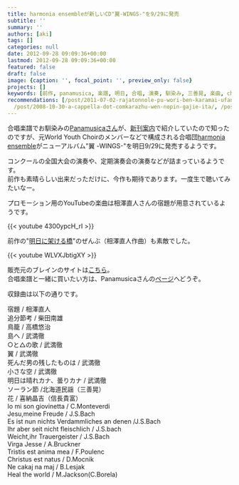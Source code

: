 ```yaml
---
title: harmonia ensembleが新しいCD"翼-WINGS-"を9/29に発売
subtitle: ''
summary: ''
authors: [aki]
tags: []
categories: null
date: 2012-09-28 09:09:36+00:00
lastmod: 2012-09-28 09:09:36+00:00
featured: false
draft: false
image: {caption: '', focal_point: '', preview_only: false}
projects: []
keywords: [前作, panamusica, 楽譜, 明日, 合唱, 演奏, 馴染み, 三善晃, 楽曲, choir]
recommendations: [/post/2011-07-02-rajatonnole-pu-wori-ben-karamai-ufang-fa-sulasol-or-akaperacun-nocdwu-san/,
  /post/2008-10-30-a-cappella-dot-comkarazhu-wen-nopin-gajie-ita/, /post/2011-12-25-yi-teng-hui-si-ming-dao-qi-tai-liang-shi-noxuan-nda-xue-sheng-he-chang-notameno-sutiyudentosongubutuku-gare-i/]
---
```

合唱楽譜でお馴染みの[Panamusicaさん](http://www.panamusica.co.jp/ja/)が、[新刊案内](http://www.panamusica.co.jp/ja/new/index.html)で紹介していたので知ったのですが、元World Youth Choirのメンバーなどで構成される合唱団[harmonia ensemble](http://www.harmonia-ensemble.com/)がニューアルバム"翼 -WINGS-"を明日9/29に発売するようです。

コンクールの全国大会の演奏や、定期演奏会の演奏などが詰まっているようです。  
前作も素晴らしい出来だっただけに、今作も期待であります。一度生で聴いてみたいなー。

プロモーション用のYouTubeの楽曲は相澤直人さんの宿題が用意されているようです。

{{< youtube 4300ypcH_rI >}}

前作の"[明日に架ける橋](http://www.brain-shop.net/shop/g/gOSBR-28003/)"のぜんぶ（相澤直人作曲）も素敵でした。

{{< youtube WLVXJbtigXY >}}

販売元のブレインのサイトは[こちら](http://www.brain-shop.net/shop/g/gOSBR-29010/)。  
合唱楽譜と一緒に買いたい方は、Panamusicaさんの[ページ](http://www.panamusica.co.jp/ja/product/14332/)へどうぞ。

収録曲は以下の通りです。

宿題 / 相澤直人  
追分節考 / 柴田南雄  
鳥籠 / 高橋悠治  
島へ / 武満徹  
○と△の歌 / 武満徹  
翼 / 武満徹  
死んだ男の残したものは / 武満徹  
小さな空 / 武満徹  
明日は晴れカナ、曇りカナ / 武満徹  
ソーラン節 /北海道民謡（三善晃）  
花 / 喜納晶吉（信長貴富）  
Io mi son giovinetta / C.Monteverdi  
Jesu,meine Freude / J.S.Bach  
Es ist nun nichts Verdammliches an denen /J.S.Bach  
Ihr aber seit nicht fleischlich / J.S.bach  
Weicht,ihr Trauergeister / J.S.Bach  
Virga Jesse / A.Bruckner  
Tristis est anima mea / F.Poulenc  
Christus est natus / D.Mocnik  
Ne cakaj na maj / B.Lesjak  
Heal the world / M.Jackson(C.Borela)


